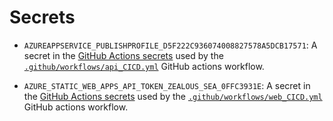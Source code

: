 # Secrets

- `AZUREAPPSERVICE_PUBLISHPROFILE_D5F222C936074008827578A5DCB17571`:
  A secret in the [GitHub Actions secrets] used by the
  [`.github/workflows/api_CICD.yml`]
  GitHub actions workflow.

- `AZURE_STATIC_WEB_APPS_API_TOKEN_ZEALOUS_SEA_0FFC3931E`:
  A secret in the [GitHub Actions secrets] used by the
  [`.github/workflows/web_CICD.yml`]
  GitHub actions workflow.

<!--
--------------------------------------------------------------------------------
references
--------------------------------------------------------------------------------
-->

[GitHub Actions secrets]: https://github.com/konrad-jamrozik/game/settings/secrets/actions
[`.github/workflows/web_CICD.yml`]: ../.github/workflows/web_CICD.yml
[`.github/workflows/api_CICD.yml`]: ../.github/workflows/api_CICD.yml
